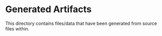 # Generated Artifacts

This directory contains files/data that have been generated from
source files within.
